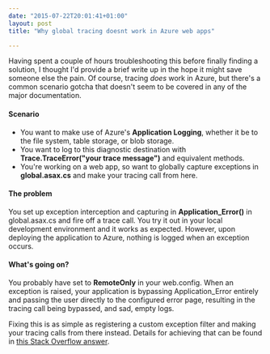 ```yaml
---
date: "2015-07-22T20:01:41+01:00"
layout: post
title: "Why global tracing doesnt work in Azure web apps"

---
```


Having spent a couple of hours troubleshooting this before finally finding a solution, I thought I'd provide a brief write up in the hope it might save someone else the pain. Of course, tracing _does_ work in Azure, but there's a common scenario gotcha that doesn't seem to be covered in any of the major documentation.

#### Scenario

*   You want to make use of Azure's **Application Logging**, whether it be to the file system, table storage, or blob storage.
*   You want to log to this diagnostic destination with **Trace.TraceError("your trace message")** and equivalent methods.
*   You're working on a web app, so want to globally capture exceptions in **global.asax.cs** and make your tracing call from here.

#### The problem

You set up exception interception and capturing in **Application_Error()** in global.asax.cs and fire off a trace call. You try it out in your local development environment and it works as expected. However, upon deploying the application to Azure, nothing is logged when an exception occurs.

#### What's going on?

You probably have **<customErrors>** set to **RemoteOnly** in your web.config. When an exception is raised, your application is bypassing Application_Error entirely and passing the user directly to the configured error page, resulting in the tracing call being bypassed, and sad, empty logs.

Fixing this is as simple as registering a custom exception filter and making your tracing calls from there instead. Details for achieving that can be found in [this Stack Overflow answer](https://stackoverflow.com/questions/6508415/application-error-not-firing-when-customerrors-on#answer-7551256).